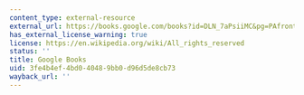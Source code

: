 ```yaml
---
content_type: external-resource
external_url: https://books.google.com/books?id=DLN_7aPsiiMC&pg=PAfrontcover&hl=en#v=onepage&q&f=false
has_external_license_warning: true
license: https://en.wikipedia.org/wiki/All_rights_reserved
status: ''
title: Google Books
uid: 3fe4b4ef-4bd0-4048-9bb0-d96d5de8cb73
wayback_url: ''
---
```


